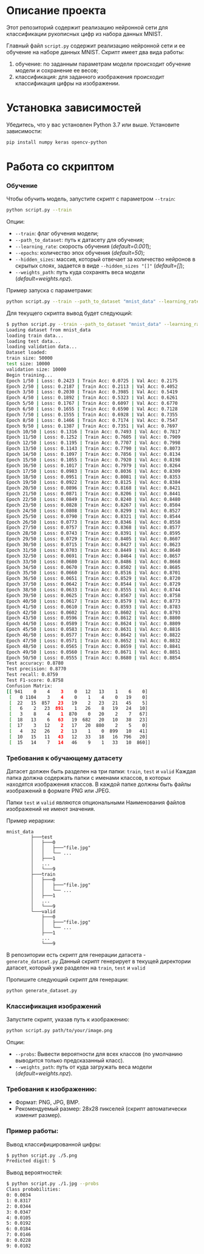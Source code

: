 # Описание проекта
Этот репозиторий содержит реализацию нейронной сети для классификации рукописных цифр из набора данных MNIST. 

Главный файл `script.py` содержит реализацию нейронной сети и ее обучение на наборе данных MNIST. Скрипт имеет два вида работы:
1) обучение: по заданным параметрам модели происходит обучение модели и сохранение ее весов;
2) классификация: для заданного изображения происходит классификация цифры на изображении.

# Установка зависимостей
Убедитесь, что у вас установлен Python 3.7 или выше.
Установите зависимости:

```bash
pip install numpy keras opencv-python
```
# Работа со скриптом
### Обучение
Чтобы обучить модель, запустите скрипт с параметром `--train`:
```bash
python script.py --train
```
Опции:
- `--train`: флаг обучения модели;
- `--path_to_dataset`: путь к датасету для обучения;
- `--learning_rate`: скорость обучения (*default=0.001*);
- `--epochs`: количество эпох обучения (*default=50*);
- `--hidden_sizes`: массив, который отвечает за количество нейронов в скрытых слоях, задается в виде `--hidden_sizes "[]"` (*default=[]*);
- `--weights_path`: путь куда сохранять веса модели (*default=weights.npz*).

Пример запуска с параметрами:
```bash
python script.py --train --path_to_dataset "mnist_data" --learning_rate "0.1" --hidden_size "[1024]" --epochs 50
```
Для текущего скрипта вывод будет следующий:
```bash
$ python script.py --train --path_to_dataset "mnist_data" --learning_rate "0.1" --hidden_size "[1024]" --epochs 50
Loading dataset from mnist_data
loading train data...
loading test data...
loading validation data...
Dataset loaded:
train size: 50000
test size: 10000
validation size: 10000
Begin training...
Epoch 1/50 | Loss: 0.2423 | Train Acc: 0.0725 | Val Acc: 0.2175
Epoch 2/50 | Loss: 0.2187 | Train Acc: 0.2113 | Val Acc: 0.4052
Epoch 3/50 | Loss: 0.2030 | Train Acc: 0.3985 | Val Acc: 0.5419
Epoch 4/50 | Loss: 0.1892 | Train Acc: 0.5323 | Val Acc: 0.6261
Epoch 5/50 | Loss: 0.1767 | Train Acc: 0.6097 | Val Acc: 0.6770
Epoch 6/50 | Loss: 0.1655 | Train Acc: 0.6590 | Val Acc: 0.7128
Epoch 7/50 | Loss: 0.1555 | Train Acc: 0.6928 | Val Acc: 0.7355
Epoch 8/50 | Loss: 0.1466 | Train Acc: 0.7174 | Val Acc: 0.7547
Epoch 9/50 | Loss: 0.1387 | Train Acc: 0.7351 | Val Acc: 0.7697
Epoch 10/50 | Loss: 0.1316 | Train Acc: 0.7493 | Val Acc: 0.7817
Epoch 11/50 | Loss: 0.1252 | Train Acc: 0.7605 | Val Acc: 0.7909
Epoch 12/50 | Loss: 0.1195 | Train Acc: 0.7707 | Val Acc: 0.7998
Epoch 13/50 | Loss: 0.1143 | Train Acc: 0.7790 | Val Acc: 0.8073
Epoch 14/50 | Loss: 0.1097 | Train Acc: 0.7856 | Val Acc: 0.8134
Epoch 15/50 | Loss: 0.1055 | Train Acc: 0.7920 | Val Acc: 0.8198
Epoch 16/50 | Loss: 0.1017 | Train Acc: 0.7979 | Val Acc: 0.8264
Epoch 17/50 | Loss: 0.0983 | Train Acc: 0.8036 | Val Acc: 0.8309
Epoch 18/50 | Loss: 0.0951 | Train Acc: 0.8081 | Val Acc: 0.8353
Epoch 19/50 | Loss: 0.0922 | Train Acc: 0.8125 | Val Acc: 0.8384
Epoch 20/50 | Loss: 0.0896 | Train Acc: 0.8168 | Val Acc: 0.8421
Epoch 21/50 | Loss: 0.0871 | Train Acc: 0.8206 | Val Acc: 0.8441
Epoch 22/50 | Loss: 0.0849 | Train Acc: 0.8240 | Val Acc: 0.8480
Epoch 23/50 | Loss: 0.0828 | Train Acc: 0.8267 | Val Acc: 0.8504
Epoch 24/50 | Loss: 0.0808 | Train Acc: 0.8299 | Val Acc: 0.8527
Epoch 25/50 | Loss: 0.0790 | Train Acc: 0.8321 | Val Acc: 0.8544
Epoch 26/50 | Loss: 0.0773 | Train Acc: 0.8346 | Val Acc: 0.8558
Epoch 27/50 | Loss: 0.0757 | Train Acc: 0.8368 | Val Acc: 0.8577
Epoch 28/50 | Loss: 0.0743 | Train Acc: 0.8391 | Val Acc: 0.8595
Epoch 29/50 | Loss: 0.0729 | Train Acc: 0.8405 | Val Acc: 0.8607
Epoch 30/50 | Loss: 0.0715 | Train Acc: 0.8427 | Val Acc: 0.8623
Epoch 31/50 | Loss: 0.0703 | Train Acc: 0.8449 | Val Acc: 0.8640
Epoch 32/50 | Loss: 0.0691 | Train Acc: 0.8464 | Val Acc: 0.8657
Epoch 33/50 | Loss: 0.0680 | Train Acc: 0.8486 | Val Acc: 0.8668
Epoch 34/50 | Loss: 0.0670 | Train Acc: 0.8502 | Val Acc: 0.8685
Epoch 35/50 | Loss: 0.0660 | Train Acc: 0.8516 | Val Acc: 0.8701
Epoch 36/50 | Loss: 0.0651 | Train Acc: 0.8529 | Val Acc: 0.8720
Epoch 37/50 | Loss: 0.0642 | Train Acc: 0.8544 | Val Acc: 0.8729
Epoch 38/50 | Loss: 0.0633 | Train Acc: 0.8555 | Val Acc: 0.8744
Epoch 39/50 | Loss: 0.0625 | Train Acc: 0.8567 | Val Acc: 0.8758
Epoch 40/50 | Loss: 0.0617 | Train Acc: 0.8579 | Val Acc: 0.8773
Epoch 41/50 | Loss: 0.0610 | Train Acc: 0.8593 | Val Acc: 0.8783
Epoch 42/50 | Loss: 0.0602 | Train Acc: 0.8602 | Val Acc: 0.8793
Epoch 43/50 | Loss: 0.0596 | Train Acc: 0.8612 | Val Acc: 0.8800
Epoch 44/50 | Loss: 0.0589 | Train Acc: 0.8624 | Val Acc: 0.8809
Epoch 45/50 | Loss: 0.0583 | Train Acc: 0.8631 | Val Acc: 0.8816
Epoch 46/50 | Loss: 0.0577 | Train Acc: 0.8642 | Val Acc: 0.8822
Epoch 47/50 | Loss: 0.0571 | Train Acc: 0.8652 | Val Acc: 0.8832
Epoch 48/50 | Loss: 0.0565 | Train Acc: 0.8659 | Val Acc: 0.8841
Epoch 49/50 | Loss: 0.0560 | Train Acc: 0.8671 | Val Acc: 0.8851
Epoch 50/50 | Loss: 0.0555 | Train Acc: 0.8680 | Val Acc: 0.8854
Test accuracy: 0.8780
Test precision: 0.8770
Test recall: 0.8759
Test F1-score: 0.8758
Confusion Matrix:
[[ 941    0    4    3    0   12   13    1    6    0]
 [   0 1104    3    4    0    1    4    0   19    0]
 [  22   15  857   23   19    2   23   21   45    5]
 [   6    2   23  891    1   26    8   19   24   10]
 [   3    8    4    1  870    0   20    2    7   67]
 [  18   13    6   63   19  682   20   10   38   23]
 [  17    3   12    2   17   20  880    2    5    0]
 [   4   32   26    2   13    1    0  899   10   41]
 [  10   15   11   43   12   33   18   16  796   20]
 [  15   14    7   14   46    9    1   33   10  860]]
```
### Требования к обучающему датасету 
Датасет должен быть разделен на три папки: `train`, `test` и `valid`
Каждая папка должна содержать папки с именами классов, в которых находятся изображения классов.
В каждой папке должны быть файлы изображений в формате PNG или JPEG.

Папки `test` и `valid` являются опциональными
Наименования файлов изображений не имеют значения.

Пример иерархии:
```
mnist_data
         ├───test
         │   ├───0
         │   │   ├───"file.jpg"
         │   │   └── ...
         │   ├───1
         │   ...
         │   └───9
         ├───train
         │   ├───0
         │   │   ├───"file.jpg"
         │   │   └── ...
         │   ├───1
         │   ...
         │   └───9
         └───valid
             ├───0
             │   ├───"file.jpg"
             │   └── ...
             ├───1
             ...
             └───9
```

В репозитории есть скрипт для генерации датасета - `generate_dataset.py`
Данный скрипт генерирует в текущей директории датасет, который уже разделен на `train`, `test` и `valid`

Пропишите следующий скрипт для генерации:
```bash
python generate_dataset.py
```

### Классификация изображений
Запустите скрипт, указав путь к изображению:
```bash
python script.py path/to/your/image.png
```

Опции:
* `--probs`: Вывести вероятности для всех классов (по умолчанию выводится только предсказанный класс).
* `--weights_path`: путь от куда загружать веса модели (*default=weights.npz*).

### **Требования к изображению**:
* Формат: PNG, JPG, BMP.
* Рекомендуемый размер: 28x28 пикселей (скрипт автоматически изменит размер).

### **Пример работы**:
Вывод классифицированной цифры:
```bash
$ python script.py ./5.png
Predicted digit: 5
```

Вывод вероятностей:
```bash
$ python script.py ./1.jpg --probs
Class probabilities:
0: 0.0034
1: 0.8317
2: 0.0344
3: 0.0347
4: 0.0105
5: 0.0192
6: 0.0184
7: 0.0146
8: 0.0228
9: 0.0102
```

